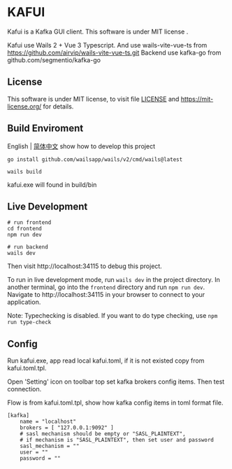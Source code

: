 # KAFUI

Kafui is a Kafka GUI client. This software is under MIT license .

Kafui use Wails 2 + Vue 3 Typescript.
And use wails-vite-vue-ts from https://github.com/airvip/wails-vite-vue-ts.git
Backend use kafka-go from github.com/segmentio/kafka-go

## License

This software is under MIT license, to visit file [LICENSE](LICENSE) and https://mit-license.org/ for details.


## Build Enviroment 

English | [简体中文](README.zh-CN.md) show how to develop this project

```shell
go install github.com/wailsapp/wails/v2/cmd/wails@latest

wails build
```

kafui.exe will found in build/bin


## Live Development

```shell
# run frontend
cd frontend
npm run dev

# run backend
wails dev
```

Then visit http://localhost:34115 to debug this project.


To run in live development mode, run `wails dev` in the project directory. In another terminal, go into the `frontend`
directory and run `npm run dev`. Navigate to http://localhost:34115
in your browser to connect to your application.

Note: Typechecking is disabled. If you want to do type checking, use `npm run type-check`


## Config

Run kafui.exe, app read local kafui.toml, if it is not existed copy from kafui.toml.tpl.

Open 'Setting' icon on toolbar top set kafka brokers config items. Then test connection.

Flow is from kafui.toml.tpl, show how kafka config items in toml format file.

```
[kafka]
    name = "localhost"
    brokers = [ "127.0.0.1:9092" ]
    # sasl mechanism should be empty or "SASL_PLAINTEXT",
    # if mechanism is "SASL_PLAINTEXT", then set user and password
    sasl_mechanism = ""
    user = ""
    password = ""
```
